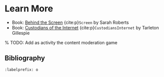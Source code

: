 # Learn More
- Book: [Behind the Screen](https://yalebooks.yale.edu/book/9780300261479/behind-the-screen/) {cite:p}`Screen` by Sarah Roberts
- Book: [Custodians of the Internet](https://yalebooks.yale.edu/book/9780300261431/custodians-of-the-internet/) {cite:p}`CustodiansInternet` by Tarleton Gillespie


% TODO: Add as activity the content moderation game

## Bibliography
```{bibliography} ch15_references.bib
:labelprefix: o
```